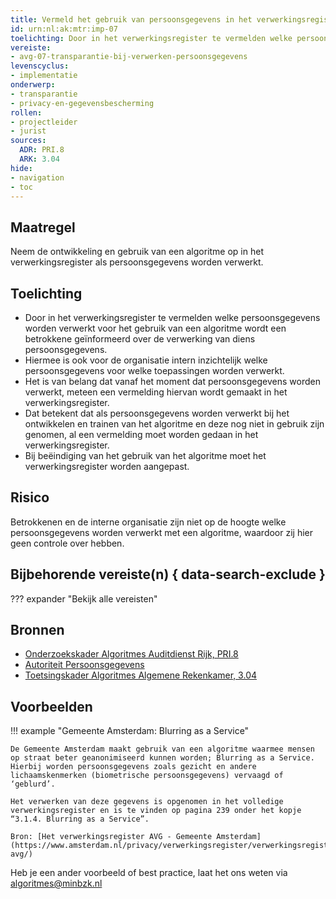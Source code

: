 ```yaml
---
title: Vermeld het gebruik van persoonsgegevens in het verwerkingsregister
id: urn:nl:ak:mtr:imp-07
toelichting: Door in het verwerkingsregister te vermelden welke persoonsgegevens worden verwerkt voor het gebruik van een algoritme, wordt een betrokkene geïnformeerd over de verwerking van diens persoonsgegevens en is intern inzichtelijk welke persoonsgegevens worden verwerkt.
vereiste:
- avg-07-transparantie-bij-verwerken-persoonsgegevens
levenscyclus:
- implementatie
onderwerp:
- transparantie
- privacy-en-gegevensbescherming
rollen:
- projectleider
- jurist
sources:
  ADR: PRI.8
  ARK: 3.04
hide:
- navigation
- toc
---
```


<!-- tags -->

## Maatregel

 Neem de ontwikkeling en gebruik van een algoritme op in het verwerkingsregister als persoonsgegevens worden verwerkt.

## Toelichting
- Door in het verwerkingsregister te vermelden welke persoonsgegevens worden verwerkt voor het gebruik van een algoritme wordt een betrokkene geïnformeerd over de verwerking van diens persoonsgegevens.
- Hiermee is ook voor de organisatie intern inzichtelijk welke persoonsgegevens voor welke toepassingen worden verwerkt.
- Het is van belang dat vanaf het moment dat persoonsgegevens worden verwerkt, meteen een vermelding hiervan wordt gemaakt in het verwerkingsregister.
- Dat betekent dat als persoonsgegevens worden verwerkt bij het ontwikkelen en trainen van het algoritme en deze nog niet in gebruik zijn genomen, al een vermelding moet worden gedaan in het verwerkingsregister.
- Bij beëindiging van het gebruik van het algoritme moet het verwerkingsregister worden aangepast.

## Risico
Betrokkenen en de interne organisatie zijn niet op de hoogte welke persoonsgegevens worden verwerkt met een algoritme, waardoor zij hier geen controle over hebben.


## Bijbehorende vereiste(n) { data-search-exclude }
??? expander "Bekijk alle vereisten"
    <!-- list_vereisten_on_maatregelen_page -->


## Bronnen

- [Onderzoekskader Algoritmes Auditdienst Rijk, PRI.8](https://www.rijksoverheid.nl/documenten/rapporten/2023/07/11/onderzoekskader-algoritmes-adr-2023)
- [Autoriteit Persoonsgegevens](https://www.autoriteitpersoonsgegevens.nl/themas/basis-avg/privacyrechten-avg/recht-op-informatie)
- [Toetsingskader Algoritmes Algemene Rekenkamer, 3.04](https://www.rekenkamer.nl/onderwerpen/algoritmes/documenten/publicaties/2024/05/15/het-toetsingskader-aan-de-slag)

## Voorbeelden

!!! example "Gemeente Amsterdam: Blurring as a Service"

	De Gemeente Amsterdam maakt gebruik van een algoritme waarmee mensen op straat beter geanonimiseerd kunnen worden; Blurring as a Service. Hierbij worden persoonsgegevens zoals gezicht en andere lichaamskenmerken (biometrische persoonsgegevens) vervaagd of ‘geblurd’.

    Het verwerken van deze gegevens is opgenomen in het volledige verwerkingsregister en is te vinden op pagina 239 onder het kopje “3.1.4. Blurring as a Service”.

	Bron: [Het verwerkingsregister AVG - Gemeente Amsterdam](https://www.amsterdam.nl/privacy/verwerkingsregister/verwerkingsregister-avg/)

Heb je een ander voorbeeld of best practice, laat het ons weten via [algoritmes@minbzk.nl](mailto:algoritmes@minbzk.nl)
